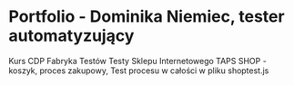 # Portfolio - Dominika Niemiec, tester automatyzujący
Kurs CDP Fabryka Testów
Testy Sklepu Internetowego TAPS SHOP - koszyk, proces zakupowy, 
Test procesu w całości w pliku shoptest.js